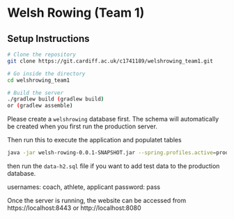 # Welsh Rowing (Team 1)

## Setup Instructions

```bash
# Clone the repository
git clone https://git.cardiff.ac.uk/c1741189/welshrowing_team1.git

# Go inside the directory
cd welshrowing_team1

# Build the server
./gradlew build (gradlew build)
or (gradlew assemble)
```
Please create a `welshrowing` database first. The schema will automatically be created when you first run the production server.

Then run this to execute the application and populatet tables
```bash
java -jar welsh-rowing-0.0.1-SNAPSHOT.jar --spring.profiles.active=prod
```

then run the `data-h2.sql` file if you want to add test data to the production database.

usernames: coach, athlete, applicant
password: pass

Once the server is running, the website can be accessed from https://localhost:8443 or http://localhost:8080




